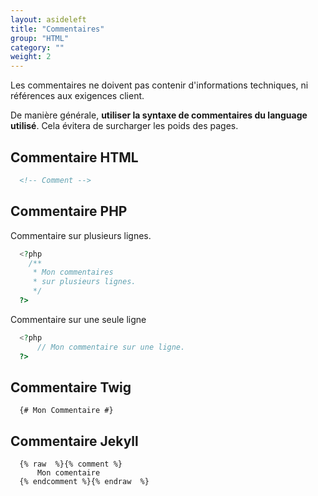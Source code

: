 ```yaml
---
layout: asideleft
title: "Commentaires"
group: "HTML"
category: ""
weight: 2
---
```


Les commentaires ne doivent pas contenir d'informations techniques, ni références aux exigences client.

De manière générale, **utiliser la syntaxe de commentaires du language utilisé**. Cela évitera de surcharger les poids des pages.

## Commentaire HTML

```html
  <!-- Comment -->
```

## Commentaire PHP

Commentaire sur plusieurs lignes.

```php
  <?php
    /**
     * Mon commentaires
     * sur plusieurs lignes.
     */
  ?>
```

Commentaire sur une seule ligne

```php
  <?php
      // Mon commentaire sur une ligne.
  ?>
```

## Commentaire Twig

```twig
  {# Mon Commentaire #}
```

## Commentaire Jekyll

```liquid
  {% raw  %}{% comment %}
      Mon comentaire
  {% endcomment %}{% endraw  %}
```
